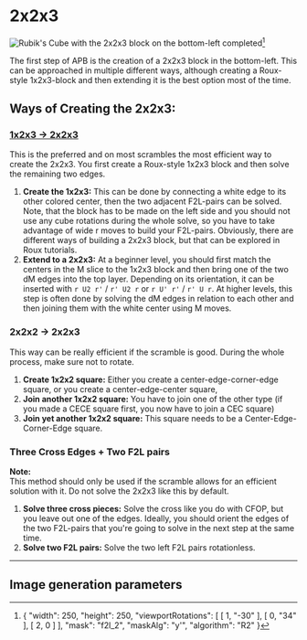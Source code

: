 # 2x2x3
<image class="right" alt="Rubik's Cube with the 2x2x3 block on the bottom-left completed" src="/images/tutorial/223/223.png">[^223]<br>

The first step of APB is the creation of a 2x2x3 block in the bottom-left. This can be approached in multiple different ways, although creating a Roux-style 1x2x3-block and then extending it is the best option most of the time.
## Ways of Creating the 2x2x3:
### [1x2x3 → 2x2x3](/tutorial/223/123-223.md)
This is the preferred and on most scrambles the most efficient way to create the 2x2x3. You first create a Roux-style 1x2x3 block and then solve the remaining two edges.
1. **Create the 1x2x3:** This can be done by connecting a white edge to its other colored center, then the two adjacent F2L-pairs can be solved. Note, that the block has to be made on the left side and you should not use any cube rotations during the whole solve, so you have to take advantage of wide r moves to build your F2L-pairs. Obviously, there are different ways of building a 2x2x3 block, but that can be explored in Roux tutorials.
2. **Extend to a 2x2x3:** At a beginner level, you should first match the centers in the M slice to the 1x2x3 block and then bring one of the two dM edges into the top layer. Depending on its orientation, it can be inserted with `r U2 r'` / `r' U2 r` or `r U' r'` / `r' U r`. At higher levels, this step is often done by solving the dM edges in relation to each other and then joining them with the white center using M moves.

### 2x2x2 → 2x2x3
This way can be really efficient if the scramble is good. During the whole process, make sure not to rotate.
1. **Create 1x2x2 square:** Either you create a center-edge-corner-edge square, or you create a center-edge-center square,
2. **Join another 1x2x2 square:** You have to join one of the other type (if you made a CECE square first, you now have to join a CEC square)
3. **Join yet another 1x2x2 square:** This square needs to be a Center-Edge-Corner-Edge square.

### Three Cross Edges + Two F2L pairs
<div class="warning"><b>Note:</b><br>This method should only be used if the scramble allows for an efficient solution with it. Do not solve the 2x2x3 like this by default.</div>

1. **Solve three cross pieces:** Solve the cross like you do with CFOP, but you leave out one of the edges. Ideally, you should orient the edges of the two F2L-pairs that you're going to solve in the next step at the same time.
2. **Solve two F2L pairs:** Solve the two left F2L pairs rotationless.
<hr>

## Image generation parameters
[^223]: { "width": 250, "height": 250, "viewportRotations": [ [ 1, "-30" ], [ 0, "34" ], [ 2, 0 ] ], "mask": "f2l_2", "maskAlg": "y'", "algorithm": "R2" }